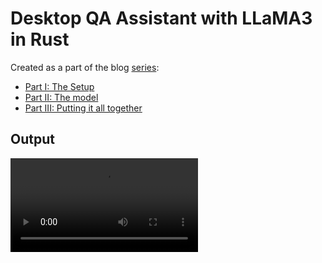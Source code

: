 # Desktop QA Assistant with LLaMA3 in Rust
Created as a part of the blog [series](https://blog.anubhab.me/tech/desktop-qa-assistant-with-llama3-in-rust/):

- [Part I: The Setup](https://blog.anubhab.me/tech/desktop-qa-assistant-with-llama3-in-rust/part-1/)
- [Part II: The model](https://blog.anubhab.me/tech/desktop-qa-assistant-with-llama3-in-rust/part-2/)
- [Part III: Putting it all together](https://blog.anubhab.me/tech/desktop-qa-assistant-with-llama3-in-rust/part-3/)

## Output
<video src="https://github.com/rayytsn9/ROBOTT/assets/79029536/62f541aa-aa8c-43f5-9ead-4b7a2e0d7c2a" width="300" />

## License

This project is licensed under either of
Apache License, Version 2.0, (LICENSE-APACHE or https://www.apache.org/licenses/LICENSE-2.0)
MIT license (LICENSE-MIT or https://opensource.org/licenses/MIT)
at your option.